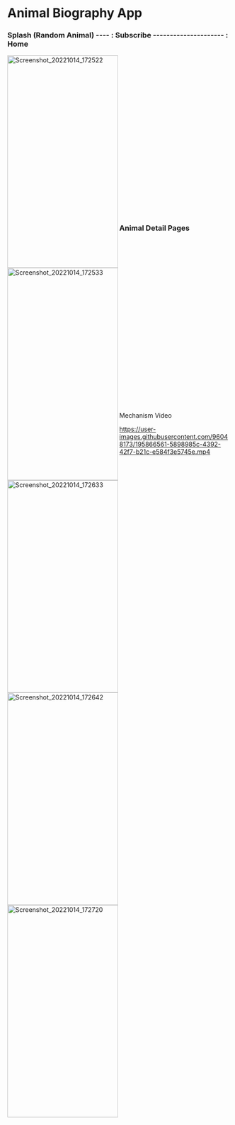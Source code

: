 # Animal Biography App


### Splash (Random Animal) ---- : Subscribe  --------------------- : Home                 


<p float="left">
  <img align="left" src="https://user-images.githubusercontent.com/96048173/195866482-b48a1b1d-af8e-4676-8c98-2cf5bf948eb5.jpg" alt="Screenshot_20221014_172522" width=250 height=480/>
  
  <img align="left" src="https://user-images.githubusercontent.com/96048173/195866490-3acbbcae-2167-4eb9-9290-5c90846a280b.jpg" alt="Screenshot_20221014_172533" width=250 height=480/>
  
  <img align="left" src="https://user-images.githubusercontent.com/96048173/195866509-5dc226dd-ca22-4814-b186-c32171d5bdfc.jpg" alt="Screenshot_20221014_172633" width=250 height=480/>
  </br></br></br></br></br></br></br></br></br></br></br></br></br></br></br></br></br></br></br></br></br>
 </p>
 
### Animal Detail Pages  
 <p>
 </br>
 <img align="left" src="https://user-images.githubusercontent.com/96048173/195866526-c9167568-f6c6-46ad-a40d-eef09043ee86.jpg" alt="Screenshot_20221014_172642" width=250 height=480/>
  
  <img align="left" src="https://user-images.githubusercontent.com/96048173/195866535-c916c37e-0d9a-4bf6-8e00-263c6b384753.jpg" alt="Screenshot_20221014_172720" width=250 height=480/>
 
 </br></br></br></br></br></br></br></br></br></br></br></br></br></br></br></br></br></br></br></br></br>
 Mechanism Video
 
https://user-images.githubusercontent.com/96048173/195866561-5898985c-4392-42f7-b21c-e584f3e5745e.mp4
 
</p>







